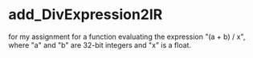 # add_DivExpression2IR
for my assignment
for a function evaluating the expression "(a + b) / x", where "a" and "b" are 32-bit integers and "x" is a float.
